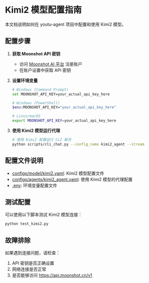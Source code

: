 # Kimi2 模型配置指南

本文档说明如何在 youtu-agent 项目中配置和使用 Kimi2 模型。

## 配置步骤

1. **获取 Moonshot API 密钥**
   - 访问 [Moonshot AI 平台](https://platform.moonshot.ai/) 注册账户
   - 在账户设置中获取 API 密钥

2. **设置环境变量**
   ```bash
   # Windows (Command Prompt)
   set MOONSHOT_API_KEY=your_actual_api_key_here
   
   # Windows (PowerShell)
   $env:MOONSHOT_API_KEY="your_actual_api_key_here"
   
   # Linux/macOS
   export MOONSHOT_API_KEY=your_actual_api_key_here
   ```

3. **使用 Kimi2 模型运行代理**
   ```bash
   # 使用 Kimi2 配置运行 CLI 聊天
   python scripts/cli_chat.py --config_name kimi2_agent --stream
   ```

## 配置文件说明

- [configs/model/kimi2.yaml](file:///d:/youtu-agent/configs/model/kimi2.yaml): Kimi2 模型配置文件
- [configs/agents/kimi2_agent.yaml](file:///d:/youtu-agent/configs/agents/kimi2_agent.yaml): 使用 Kimi2 模型的代理配置
- [.env](file:///d:/youtu-agent/.env): 环境变量配置文件

## 测试配置

可以使用以下脚本测试 Kimi2 模型连接：
```bash
python test_kimi2.py
```

## 故障排除

如果遇到连接问题，请检查：
1. API 密钥是否正确设置
2. 网络连接是否正常
3. 是否能够访问 https://api.moonshot.cn/v1